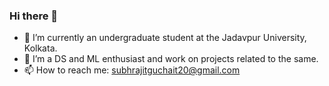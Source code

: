 ### Hi there 👋

<!--
**Subhrajit91939/Subhrajit91939** is a ✨ _special_ ✨ repository because its `README.md` (this file) appears on your GitHub profile.

Here are some ideas to get you started:

- 🔭 I’m currently working on ...
- 🌱 I’m currently learning ...
- 👯 I’m looking to collaborate on ...
- 🤔 I’m looking for help with ...
- 💬 Ask me about ...
- 📫 How to reach me: ...
- 😄 Pronouns: ...
- ⚡ Fun fact: ...
-->

- 🌱 I’m currently an undergraduate student at the Jadavpur University, Kolkata.
- 🔭 I’m a DS and ML enthusiast and work on projects related to the same.
- 📫 How to reach me: subhrajitguchait20@gmail.com
